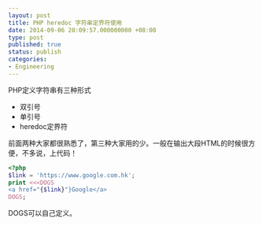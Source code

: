 ```yaml
---
layout: post
title: PHP heredoc 字符串定界符使用
date: 2014-09-06 20:09:57.000000000 +08:00
type: post
published: true
status: publish
categories:
- Engineering
---
```

PHP定义字符串有三种形式
+ 双引号
+ 单引号
+ heredoc定界符

前面两种大家都很熟悉了，第三种大家用的少。一般在输出大段HTML的时候很方便，不多说，上代码！

```php
<?php
$link = 'https://www.google.com.hk';
print <<<DOGS 
<a href="{$link}"}Google</a>
DOGS;
```
DOGS可以自己定义。
